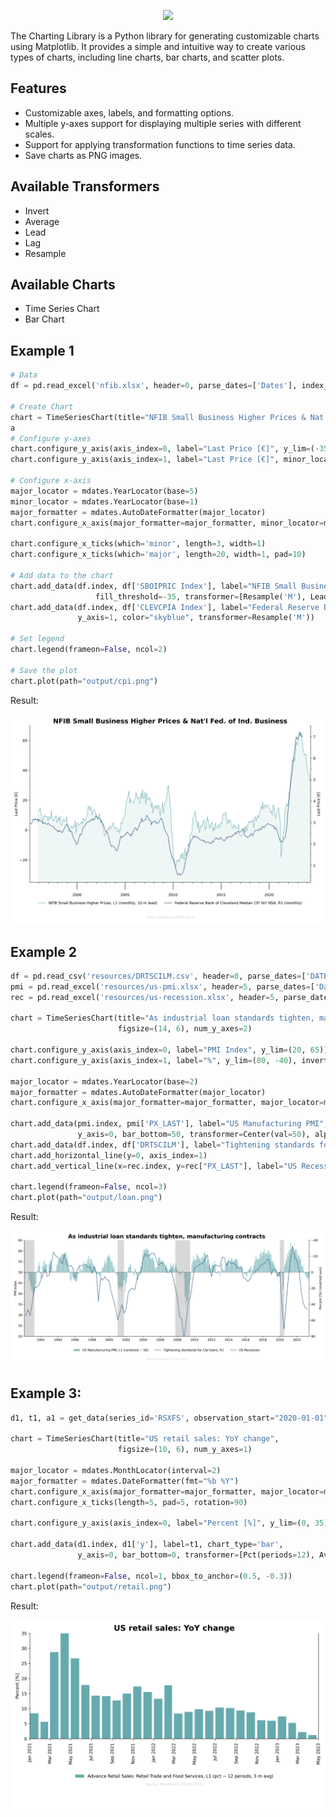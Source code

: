 <p align="center">
    <img src="https://www.donner-reuschel.lu/wp-content/uploads/2019/10/Donner-Reuschel-Logo-1-300x115.png">
</p>

The Charting Library is a Python library for generating customizable charts using Matplotlib. It provides a simple and intuitive way to create various types of charts, including line charts, bar charts, and scatter plots.

## Features

- Customizable axes, labels, and formatting options.
- Multiple y-axes support for displaying multiple series with different scales.
- Support for applying transformation functions to time series data.
- Save charts as PNG images.

## Available Transformers

- Invert 
- Average
- Lead
- Lag
- Resample

## Available Charts

- Time Series Chart
- Bar Chart

## Example 1

```python
# Data
df = pd.read_excel('nfib.xlsx', header=0, parse_dates=['Dates'], index_col='Dates')

# Create Chart
chart = TimeSeriesChart(title="NFIB Small Business Higher Prices & Nat'l Fed. of Ind. Business", num_y_axes=2)
a
# Configure y-axes
chart.configure_y_axis(axis_index=0, label="Last Price [€]", y_lim=(-35, 70), minor_locator=MultipleLocator(10))
chart.configure_y_axis(axis_index=1, label="Last Price [€]", minor_locator=MultipleLocator(0.5))

# Configure x-axis
major_locator = mdates.YearLocator(base=5)
minor_locator = mdates.YearLocator(base=1)
major_formatter = mdates.AutoDateFormatter(major_locator)
chart.configure_x_axis(major_formatter=major_formatter, minor_locator=minor_locator, major_locator=major_locator)

chart.configure_x_ticks(which='minor', length=3, width=1)
chart.configure_x_ticks(which='major', length=20, width=1, pad=10)

# Add data to the chart
chart.add_data(df.index, df['SBOIPRIC Index'], label="NFIB Small Business Higher Prices", y_axis=0, fill=True,
                   fill_threshold=-35, transformer=[Resample('M'), Lead(offset=DateOffset(months=10))])
chart.add_data(df.index, df['CLEVCPIA Index'], label="Federal Reserve Bank of Cleveland Median CPI YoY NSA",
               y_axis=1, color="skyblue", transformer=Resample('M'))

# Set legend
chart.legend(frameon=False, ncol=2)

# Save the plot
chart.plot(path="output/cpi.png")
```

Result:

![alt text](examples/output/cpi.png)

## Example 2

```python
df = pd.read_csv('resources/DRTSCILM.csv', header=0, parse_dates=['DATE'], index_col='DATE')
pmi = pd.read_excel('resources/us-pmi.xlsx', header=5, parse_dates=['Dates'], index_col='Dates')
rec = pd.read_excel('resources/us-recession.xlsx', header=5, parse_dates=['Dates'], index_col='Dates')

chart = TimeSeriesChart(title="As industrial loan standards tighten, manufacturing contracts",
                        figsize=(14, 6), num_y_axes=2)

chart.configure_y_axis(axis_index=0, label="PMI Index", y_lim=(20, 65))
chart.configure_y_axis(axis_index=1, label="%", y_lim=(80, -40), invert_axis=True)

major_locator = mdates.YearLocator(base=2)
major_formatter = mdates.AutoDateFormatter(major_locator)
chart.configure_x_axis(major_formatter=major_formatter, major_locator=major_locator)

chart.add_data(pmi.index, pmi['PX_LAST'], label="US Manufacturing PMI", chart_type='bar',
               y_axis=0, bar_bottom=50, transformer=Center(val=50), alpha=0.7)
chart.add_data(df.index, df['DRTSCILM'], label="Tightening standards for C&I loans", y_axis=1)
chart.add_horizontal_line(y=0, axis_index=1)
chart.add_vertical_line(x=rec.index, y=rec["PX_LAST"], label="US Recession")

chart.legend(frameon=False, ncol=3)
chart.plot(path="output/loan.png")
```

Result:

![alt text](examples/output/loan.png)

## Example 3:

```python
d1, t1, a1 = get_data(series_id='RSXFS', observation_start="2020-01-01")  # RSXFS

chart = TimeSeriesChart(title="US retail sales: YoY change",
                        figsize=(10, 6), num_y_axes=1)

major_locator = mdates.MonthLocator(interval=2)
major_formatter = mdates.DateFormatter(fmt="%b %Y")
chart.configure_x_axis(major_formatter=major_formatter, major_locator=major_locator)
chart.configure_x_ticks(length=5, pad=5, rotation=90)

chart.configure_y_axis(axis_index=0, label="Percent [%]", y_lim=(0, 35))

chart.add_data(d1.index, d1['y'], label=t1, chart_type='bar',
               y_axis=0, bar_bottom=0, transformer=[Pct(periods=12), Avg(offset=DateOffset(months=3))])

chart.legend(frameon=False, ncol=1, bbox_to_anchor=(0.5, -0.3))
chart.plot(path="output/retail.png")
```

Result:

![alt text](examples/output/retail.png)


